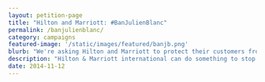 ```yaml
---
layout: petition-page
title: "Hilton and Marriott: #BanJulienBlanc"
permalink: /banjulienblanc/
category: campaigns
featured-image: '/static/images/featured/banjb.png'
blurb: "We're asking Hilton and Marriott to protect their customers from this sleazy pickup artist."
description: "Hilton & Marriott international can do something to stop rape culture. Tell Julien Blanc, Real Social Dynamics, and “pickup artists” that they’re unwelcome in your hotels & resorts."
date: 2014-11-12
---
```


<link href='https://actionnetwork.org/css/style-embed-whitelabel.css' rel='stylesheet' type='text/css' />
<script>window.yepnope || document.write('<script src="https://actionnetwork.org/assets/yepnope154-min.js"><\/script>');</script>
<script src='https://actionnetwork.org/widgets/v2/petition/hilton-and-marriott-banjulienblanc?format=js&source=widget&style=full'></script>
<div id='can-petition-area-hilton-and-marriott-banjulienblanc' style='width: 100%'><!-- this div is the target for our HTML insertion --></div>